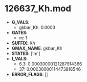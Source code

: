 # 126637_Kh.mod

- **G_VALS**:
  - gkbar_Kh: 0.0003
- **GATES**:
  - m: 1
- **SUFFIX**: Kh
- **GMAX_NAME**: gkbar_Kh
- **STATES**: ['m']
- **I_VALS**:
  - 6.3: 0.00030000121287914366
  - 37: 0.00030000114473818546
- **ERROR_FLAGS**: []
